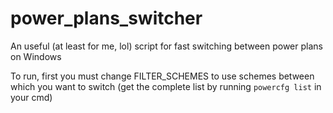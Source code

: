 # power_plans_switcher
An useful (at least for me, lol) script for fast switching between power plans on Windows   

To run, first you must change FILTER_SCHEMES to use schemes between which you want to switch (get the complete list by running `powercfg list` in your cmd)